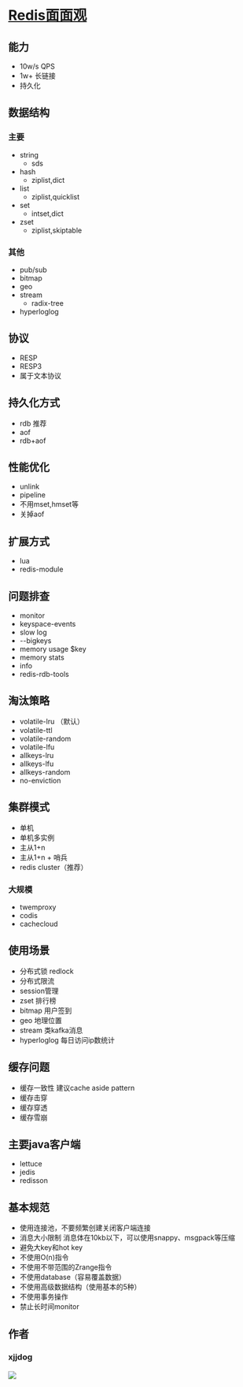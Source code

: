 # [Redis面面观](https://mp.weixin.qq.com/s/5zi0ib0SZ3Qv3LTzF9dfKg)

## 能力

- 10w/s QPS
- 1w+ 长链接
- 持久化

## 数据结构

### 主要

- string
  - sds
- hash
  - ziplist,dict
- list
  - ziplist,quicklist
- set
  - intset,dict
- zset
  - ziplist,skiptable

### 其他

- pub/sub
- bitmap
- geo
- stream
  - radix-tree
- hyperloglog

## 协议

- RESP
- RESP3
- 属于文本协议

## 持久化方式

- rdb 推荐
- aof
- rdb+aof

## 性能优化

- unlink
- pipeline
- 不用mset,hmset等
- 关掉aof

## 扩展方式

- lua
- redis-module

## 问题排查

- monitor
- keyspace-events
- slow log
- --bigkeys
- memory usage $key
- memory stats
- info
- redis-rdb-tools

## 淘汰策略

- volatile-lru （默认）
- volatile-ttl
- volatile-random
- volatile-lfu
- allkeys-lru
- allkeys-lfu
- allkeys-random
- no-enviction

## 集群模式

- 单机
- 单机多实例
- 主从1+n
- 主从1+n + 哨兵
- redis cluster（推荐）

### 大规模

- twemproxy
- codis
- cachecloud

## 使用场景

- 分布式锁 redlock
- 分布式限流
- session管理
- zset 排行榜
- bitmap 用户签到
- geo 地理位置
- stream 类kafka消息
- hyperloglog 每日访问ip数统计

## 缓存问题

- 缓存一致性 建议cache aside pattern
- 缓存击穿
- 缓存穿透
- 缓存雪崩

## 主要java客户端

- lettuce 
- jedis
- redisson

## 基本规范

- 使用连接池，不要频繁创建关闭客户端连接
- 消息大小限制 消息体在10kb以下，可以使用snappy、msgpack等压缩
- 避免大key和hot key
- 不使用O(n)指令
- 不使用不带范围的Zrange指令
- 不使用database（容易覆盖数据）
- 不使用高级数据结构（使用基本的5种）
- 不使用事务操作
- 禁止长时间monitor



## 作者
### xjjdog
#### ![](/qrcode_for_gh_183eb256f8af_258.jpg)


